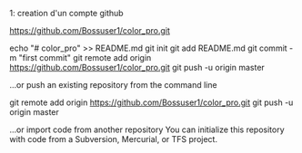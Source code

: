 1: creation d'un compte github


https://github.com/Bossuser1/color_pro.git

echo "# color_pro" >> README.md
git init
git add README.md
git commit -m "first commit"
git remote add origin https://github.com/Bossuser1/color_pro.git
git push -u origin master


…or push an existing repository from the command line

git remote add origin https://github.com/Bossuser1/color_pro.git
git push -u origin master

…or import code from another repository
You can initialize this repository with code from a Subversion, Mercurial, or TFS project.
